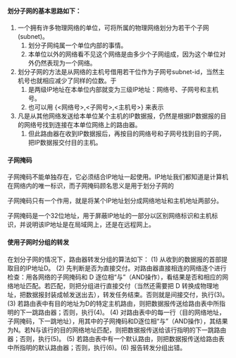 #### 划分子网的基本思路如下：
1. 一个拥有许多物理网络的单位，可将所属的物理网络划分为若干个子网(subnet)。
	1. 划分子网纯属一个单位内部的事情。
	2. 本单位以外的网络看不见这个网络是由多少个子网组成，因为这个单位对外仍然表现为一个网络。
2. 划分子网的方法是从网络的主机号借用若干位作为子网号subnet-id，当然主机号也就相应减少了同样的位数。于
	1. 是两级IP地址在本单位内部就变为三级IP地址：网络号、子网号和主机号。
	2. 也可以用 {<网络号>,<子网号>,<主机号>} 来表示
3. 凡是从其他网络发送给本单位某个主机的IP数据报，仍然是根据IP数据报的目的网络号找到连接在本单位网络上的路由器。
	1. 但此路由器在收到IP数据报后，再按目的网络号和子网号找到目的子网，把IP数据报交付目的主机。
#### 子网掩码
子网掩码不能单独存在，它必须结合IP地址一起使用。IP地址我们都知道是计算机在网络内的唯一标识，而子网掩码顾名思义是用于划分子网的

子网掩码只有一个作用，就是将某个IP地址划分成网络地址和主机地址两部分。

子网掩码是一个32位地址，用于屏蔽IP地址的一部分以区别网络标识和主机标识，并说明该IP地址是在局域网上，还是在远程网上。

#### 使用子网时分组的转发
在划分子网的情况下，路由器转发分组的算法如下：
(1) 从收到的数据报的首部提取目的IP地址D。
(2) 先判断是否为直接交付。对路由器直接相连的网络逐个进行检查：用各网络的子网掩码和 D 逐位相“与”（AND操作），看结果是否和相应的网络地址匹配。若匹配，则把分组进行直接交付（当然还需要把 D 转换成物理地址，把数据报封装成帧发送出去），转发任务结束。否则就是间接交付，执行(3)。
(3) 若路由表中有目的地址为D的特定主机路由，则把数据报传送给路由表中所指明的下一跳路由器；否则，执行(4)。
(4) 对路由表中的每一行（目的网络地址，子网掩码，下一跳地址），用其中的子网掩码和D逐位相“与”（AND操作），其结果为N。若N与该行的目的网络地址匹配，则把数据报传送给该行指明的下一跳路由器；否则，执行(5)。
(5) 若路由表中有一个默认路由，则把数据报传送给路由表中所指明的默认路由器；否则，执行(6)。(6) 报告转发分组出错。